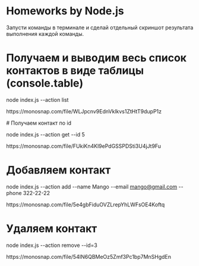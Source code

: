 # Homeworks by Node.js

Запусти команды в терминале и сделай отдельный скриншот результата выполнения каждой команды.

# Получаем и выводим весь список контактов в виде таблицы (console.table)

node index.js --action list

<p>
https://monosnap.com/file/WLJpcnv9EdnVklkvs1ZtHtT9dupP1z
</p>
# Получаем контакт по id

node index.js --action get --id 5

<p>
https://monosnap.com/file/FUkiKn4Kl9ePdGSSPDSti3U4jJt9Fu
</p>

# Добавляем контакт

node index.js --action add --name Mango --email mango@gmail.com --phone 322-22-22

<p>
https://monosnap.com/file/5e4gbFiduOVZLrepYhLWFsOE4Koftq
</p>

# Удаляем контакт

node index.js --action remove --id=3

<p>
https://monosnap.com/file/54IN6QBMeOz5Zmf3Pc1bp7MnSHgdEn
</p>
